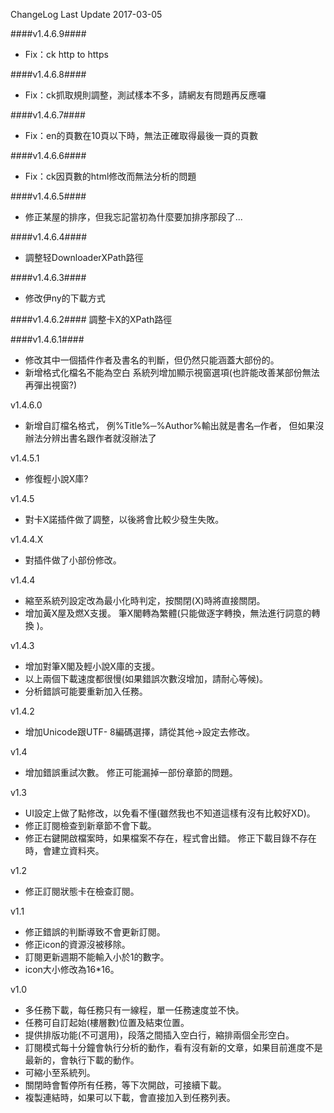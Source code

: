 ChangeLog Last Update 2017-03-05

####v1.4.6.9####
- Fix：ck http to https

####v1.4.6.8####
- Fix：ck抓取規則調整，測試樣本不多，請網友有問題再反應囉

####v1.4.6.7####
- Fix：en的頁數在10頁以下時，無法正確取得最後一頁的頁數

####v1.4.6.6####
- Fix：ck因頁數的html修改而無法分析的問題

####v1.4.6.5####
- 修正某屋的排序，但我忘記當初為什麼要加排序那段了...

####v1.4.6.4####
- 調整轻DownloaderXPath路徑

####v1.4.6.3####
- 修改伊ny的下載方式

####v1.4.6.2####
調整卡X的XPath路徑

####v1.4.6.1####
- 修改其中一個插件作者及書名的判斷，但仍然只能涵蓋大部份的。
- 新增格式化檔名不能為空白 系統列增加顯示視窗選項(也許能改善某部份無法再彈出視窗?)


v1.4.6.0 
- 新增自訂檔名格式， 例%Title%─%Author%輸出就是書名─作者， 但如果沒辦法分辨出書名跟作者就沒辦法了

v1.4.5.1 
- 修復輕小說X庫?

v1.4.5
- 對卡X諾插件做了調整，以後將會比較少發生失敗。

v1.4.4.X
- 對插件做了小部份修改。

v1.4.4
- 縮至系統列設定改為最小化時判定，按關閉(X)時將直接關閉。 
- 增加黃X屋及燃X支援。 筆X閣轉為繁體(只能做逐字轉換，無法進行詞意的轉換 )。

v1.4.3 
- 增加對筆X閣及輕小說X庫的支援。 
- 以上兩個下載速度都很慢(如果錯誤次數沒增加，請耐心等候)。 
- 分析錯誤可能要重新加入任務。

v1.4.2
- 增加Unicode跟UTF- 8編碼選擇，請從其他→設定去修改。

v1.4
- 增加錯誤重試次數。 修正可能漏掉一部份章節的問題。

v1.3
- UI設定上做了點修改，以免看不懂(雖然我也不知道這樣有沒有比較好XD)。 
- 修正訂閱檢查到新章節不會下載。
- 修正右鍵開啟檔案時，如果檔案不存在，程式會出錯。 修正下載目錄不存在時，會建立資料夾。

v1.2
- 修正訂閱狀態卡在檢查訂閱。

v1.1
- 修正錯誤的判斷導致不會更新訂閱。 
- 修正icon的資源沒被移除。 
- 訂閱更新週期不能輸入小於1的數字。 
- icon大小修改為16*16。

v1.0
- 多任務下載，每任務只有一線程，單一任務速度並不快。 
- 任務可自訂起始(樓層數)位置及結束位置。 
- 提供排版功能(不可選用)，段落之間插入空白行，縮排兩個全形空白。
- 訂閱模式每十分鐘會執行分析的動作，看有沒有新的文章，如果目前進度不是最新的，會執行下載的動作。 
- 可縮小至系統列。 
- 關閉時會暫停所有任務，等下次開啟，可接續下載。
- 複製連結時，如果可以下載，會直接加入到任務列表。
